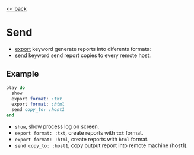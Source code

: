 [<< back](README.md)

# Send

* [export](../dsl/export.md) keyword generate reports into diferents formats:
* [send](../dsl/send.md) keyword send report copies to every remote host.

## Example

```ruby
play do
  show
  export format: :txt
  export format: :html
  send copy_to: :host1
end
```

* `show`, show process log on screen.
* `export format: :txt`, create reports with `txt` format.
* `export format: :html`, create reports with `html` format.
* `send copy_to: :host1`, copy output report into remote machine (host1).
